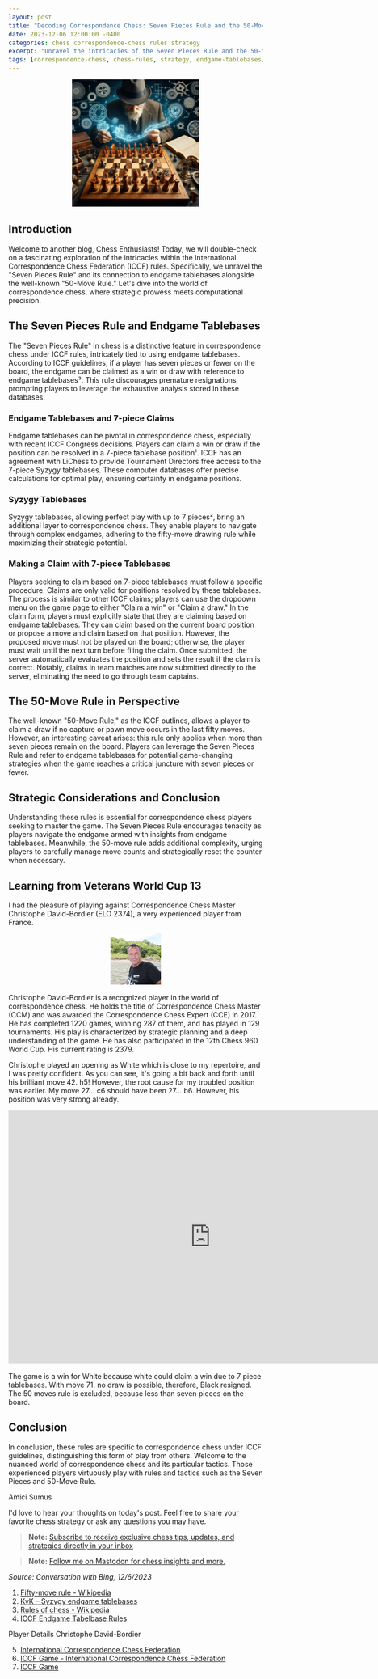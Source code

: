 ```yaml
---
layout: post
title: "Decoding Correspondence Chess: Seven Pieces Rule and the 50-Move Rule Unveiled"
date: 2023-12-06 12:00:00 -0400
categories: chess correspondence-chess rules strategy
excerpt: "Unravel the intricacies of the Seven Pieces Rule and the 50-Move Rule in International Correspondence Chess Federation (ICCF) games. Explore how these rules, connected to endgame tablebases, shape strategic thinking and computational precision in the world of correspondence chess."
tags: [correspondence-chess, chess-rules, strategy, endgame-tablebases]
---
```


<div style="text-align: center;">
<img src="../assets/images/art/decode 2.jpeg" alt="image" width="50%">
</div>

## Introduction

Welcome to another blog, Chess Enthusiasts! Today, we will double-check on a fascinating exploration of the intricacies within the International Correspondence Chess Federation (ICCF) rules. Specifically, we unravel the "Seven Pieces Rule" and its connection to endgame tablebases alongside the well-known "50-Move Rule." Let's dive into the world of correspondence chess, where strategic prowess meets computational precision.

## The Seven Pieces Rule and Endgame Tablebases

The "Seven Pieces Rule" in chess is a distinctive feature in correspondence chess under ICCF rules, intricately tied to using endgame tablebases. According to ICCF guidelines, if a player has seven pieces or fewer on the board, the endgame can be claimed as a win or draw with reference to endgame tablebases³. This rule discourages premature resignations, prompting players to leverage the exhaustive analysis stored in these databases.

### Endgame Tablebases and 7-piece Claims

Endgame tablebases can be pivotal in correspondence chess, especially with recent ICCF Congress decisions. Players can claim a win or draw if the position can be resolved in a 7-piece tablebase position¹. ICCF has an agreement with LiChess to provide Tournament Directors free access to the 7-piece Syzygy tablebases. These computer databases offer precise calculations for optimal play, ensuring certainty in endgame positions.

### Syzygy Tablebases

Syzygy tablebases, allowing perfect play with up to 7 pieces², bring an additional layer to correspondence chess. They enable players to navigate through complex endgames, adhering to the fifty-move drawing rule while maximizing their strategic potential.

### Making a Claim with 7-piece Tablebases

Players seeking to claim based on 7-piece tablebases must follow a specific procedure. Claims are only valid for positions resolved by these tablebases. The process is similar to other ICCF claims; players can use the dropdown menu on the game page to either "Claim a win" or "Claim a draw." In the claim form, players must explicitly state that they are claiming based on endgame tablebases. They can claim based on the current board position or propose a move and claim based on that position. However, the proposed move must not be played on the board; otherwise, the player must wait until the next turn before filing the claim. Once submitted, the server automatically evaluates the position and sets the result if the claim is correct. Notably, claims in team matches are now submitted directly to the server, eliminating the need to go through team captains.

## The 50-Move Rule in Perspective

The well-known "50-Move Rule," as the ICCF outlines, allows a player to claim a draw if no capture or pawn move occurs in the last fifty moves. However, an interesting caveat arises: this rule only applies when more than seven pieces remain on the board. Players can leverage the Seven Pieces Rule and refer to endgame tablebases for potential game-changing strategies when the game reaches a critical juncture with seven pieces or fewer.

## Strategic Considerations and Conclusion

Understanding these rules is essential for correspondence chess players seeking to master the game. The Seven Pieces Rule encourages tenacity as players navigate the endgame armed with insights from endgame tablebases. Meanwhile, the 50-move rule adds additional complexity, urging players to carefully manage move counts and strategically reset the counter when necessary.

## Learning from Veterans World Cup 13

I had the pleasure of playing against Correspondence Chess Master Christophe David-Bordier (ELO 2374), a very experienced player from France. 
<div style="text-align: center;">
<img src="../assets/images/Christophe David-Bordier.png" alt="image" width="20%">
</div>

Christophe David-Bordier is a recognized player in the world of correspondence chess. He holds the title of Correspondence Chess Master (CCM) and was awarded the Correspondence Chess Expert (CCE) in 2017. He has completed 1220 games, winning 287 of them, and has played in 129 tournaments. His play is characterized by strategic planning and a deep understanding of the game. He has also participated in the 12th Chess 960 World Cup. His current rating is 2379.

Christophe played an opening as White which is close to my repertoire, and I was pretty confident. As you can see, it's going a bit back and forth until his brilliant move 42. h5!
However, the root cause for my troubled position was earlier. My move 27... c6 should have been 27... b6. However, his position was very strong already.

<iframe style='border: 0;' width='800px' height='500px' src='https://share.chessbase.com/SharedGames/frame/?p=hgL+si8jvcUWl/NmY0gI5fkdd9sXPLmLOkmuT9f0SiTnfsUO2f/KWWdxfKvlBo/9'></iframe>


The game is a win for White because white could claim a win due to 7 piece tablebases. With move 71. no draw is possible, therefore, Black resigned. The 50 moves rule is excluded, because less than seven pieces on the board.


## Conclusion

In conclusion, these rules are specific to correspondence chess under ICCF guidelines, distinguishing this form of play from others. Welcome to the nuanced world of correspondence chess and its particular tactics. Those experienced players virtuously play with rules and tactics such as the Seven Pieces and 50-Move Rule.

Amici Sumus

I'd love to hear your thoughts on today's post. Feel free to share your favorite chess strategy or ask any questions you may have.

> **Note:** [Subscribe to receive exclusive chess tips, updates, and strategies directly in your inbox](https://follow.it/senior-chess-improver?leanpub) 

> **Note:** [Follow me on Mastodon for chess insights and more.](https://mastodon.online/invite/mWSpfQP8)

*Source: Conversation with Bing, 12/6/2023*

1. [Fifty-move rule - Wikipedia](https://en.wikipedia.org/wiki/Fifty-move_rule)
2. [KvK – Syzygy endgame tablebases](https://syzygy-tables.info/)
3. [Rules of chess - Wikipedia](https://en.wikipedia.org/wiki/Rules_of_chess)
4. [ICCF Endgame Tabelbase Rules](https://www.iccf.com/message?message=641#:~:text=The%202013%20ICCF%20Congress%20in%20Krak%C3%B3w%2C%20decided%20that,these%20claims%20be%20extended%20to%207%20piece%20tablebases)

Player Details Christophe David-Bordier

5. [International Correspondence Chess Federation](https://www.iccf.com/player?id=180292)
6. [ICCF Game - International Correspondence Chess Federation](https://www.iccf.com/MakeAMove.aspx?id=1385695&success=true)
7. [ICCF Game](https://www.iccf.com/game?id=1385081)